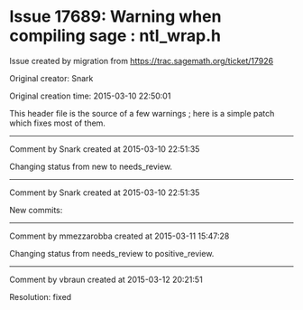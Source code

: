 # Issue 17689: Warning when compiling sage : ntl_wrap.h

Issue created by migration from https://trac.sagemath.org/ticket/17926

Original creator: Snark

Original creation time: 2015-03-10 22:50:01

This header file is the source of a few warnings ; here is a simple patch which fixes most of them.


---

Comment by Snark created at 2015-03-10 22:51:35

Changing status from new to needs_review.


---

Comment by Snark created at 2015-03-10 22:51:35

New commits:


---

Comment by mmezzarobba created at 2015-03-11 15:47:28

Changing status from needs_review to positive_review.


---

Comment by vbraun created at 2015-03-12 20:21:51

Resolution: fixed
